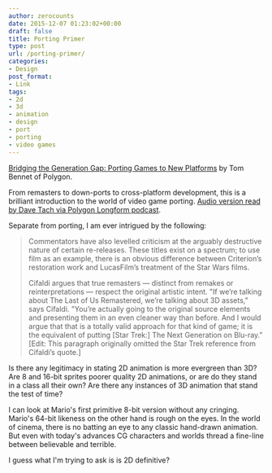 ```yaml
---
author: zerocounts
date: 2015-12-07 01:23:02+00:00
draft: false
title: Porting Primer
type: post
url: /porting-primer/
categories:
- Design
post_format:
- Link
tags:
- 2d
- 3d
- animation
- design
- port
- porting
- video games
---
```


[Bridging the Generation Gap: Porting Games to New Platforms](http://www.polygon.com/features/2015/11/30/9790028/video-game-ports-remasters-the-last-of-us) by Tom Bennet of Polygon.

From remasters to down-ports to cross-platform development, this is a brilliant introduction to the world of video game porting. [Audio version read by Dave Tach via Polygon Longform podcast](https://itunes.apple.com/us/podcast/polygon-longform/id1035491321?mt=2&i=358078140).

Separate from porting, I am ever intrigued by the following:


<blockquote>Commentators have also levelled criticism at the arguably destructive nature of certain re-releases. These titles exist on a spectrum; to use film as an example, there is an obvious difference between Criterion’s restoration work and LucasFilm’s treatment of the Star Wars films.

Cifaldi argues that true remasters — distinct from remakes or reinterpretations — respect the original artistic intent. "If we’re talking about The Last of Us Remastered, we’re talking about 3D assets," says Cifaldi. "You’re actually going to the original source elements and presenting them in an even cleaner way than before. And I would argue that that is a totally valid approach for that kind of game; it is the equivalent of putting [Star Trek:] The Next Generation on Blu-ray." [Edit: This paragraph originally omitted the Star Trek reference from Cifaldi’s quote.]</blockquote>


Is there any legitimacy in stating 2D animation is more evergreen than 3D? Are 8 and 16-bit sprites poorer quality 2D animations, or are do they stand in a class all their own? Are there any instances of 3D animation that stand the test of time?

I can look at Mario's first primitive 8-bit version without any cringing. Mario's 64-bit likeness on the other hand is rough on the eyes. In the world of cinema, there is no batting an eye to any classic hand-drawn animation. But even with today's advances CG characters and worlds thread a fine-line between believable and terrible.

I guess what I'm trying to ask is is 2D definitive?
